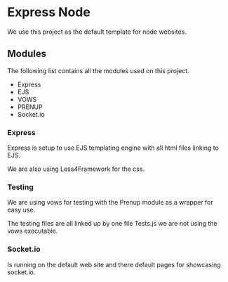 Express Node
=============

We use this project as the default template for node websites.

Modules
-------

The following list contains all the modules used on this project.

* Express
* EJS
* VOWS
* PRENUP
* Socket.io

### Express

Express is setup to use EJS templating engine with all html files linking to EJS.

We are also using Less4Framework for the css.

### Testing

We are using vows for testing with the Prenup module as a wrapper for easy use.

The testing files are all linked up by one file Tests.js we are not using the vows executable.

### Socket.io

Is running on the default web site and there default pages for showcasing socket.io.


